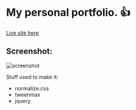 # My personal portfolio. :+1:

[Live site here](https://www.seanwyse.com)

## Screenshot:
![screenshot](https://res.cloudinary.com/dd21qo4mj/image/upload/c_scale,w_700/v1494497597/portfolio_wtnn0b.png)

Stuff used to make it:
* normalize.css
* tweenmax
* jquery

